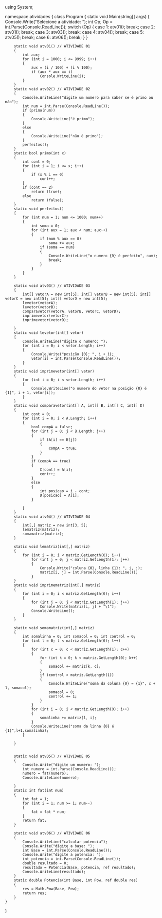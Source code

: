 using System;

namespace atividades
{
    class Program
    {
        static void Main(string[] args)
        {
            Console.Write("Selecione a atividade: ");
            int Op;
            Op = int.Parse(Console.ReadLine());
            switch (Op)
            {
                case 1:
                    atv01();
                    break;
                case 2:
                    atv01();
                    break;
                case 3:
                    atv03();
                    break;
                case 4:
                    atv04();
                    break;
                case 5:
                    atv05();
                    break;
                case 6:
                    atv06();
                    break;
            }
        }

        static void atv01() // ATIVIDADE 01
        {
            int aux;
            for (int i = 1000; i <= 9999; i++)
            {
                aux = (i / 100) + (i % 100);
                if (aux * aux == i)
                    Console.WriteLine(i);
            }
        }
        static void atv02() // ATIVIDADE 02
        {
            Console.WriteLine("digite um numero para saber se é primo ou não");
            int num = int.Parse(Console.ReadLine());
            if (primo(num))
            {
                Console.WriteLine("é primo");
            }
            else
            {
                Console.WriteLine("não é primo");
            }
            perfeitos();
        }
        static bool primo(int x)
        {
            int cont = 0;
            for (int i = 1; i <= x; i++)
            {
                if (x % i == 0)
                    cont++;
            }
            if (cont == 2)
                return (true);
            else
                return (false);
        }
        static void perfeitos()
        {
            for (int num = 1; num <= 1000; num++)
            {
                int soma = 0;
                for (int aux = 1; aux < num; aux++)
                {
                    if (num % aux == 0)
                        soma += aux;
                    if (soma == num)
                    {
                        Console.WriteLine("o numero {0} é perfeito", num);
                        break;
                    }
                }
            }
        }

        static void atv03() // ATIVIDADE 03
        {
            int[] vetorA = new int[5]; int[] vetorB = new int[5]; int[] vetorC = new int[5]; int[] vetorD = new int[5];
            levetor(vetorA);
            levetor(vetorB);
            comparavetor(vetorA, vetorB, vetorC, vetorD);
            imprimevetor(vetorC);
            imprimevetor(vetorD);

        }
        static void levetor(int[] vetor)
        {
            Console.WriteLine("digite o numero: ");
            for (int i = 0; i < vetor.Length; i++)
            {
                Console.Write("posição {0}: ", i + 1);
                vetor[i] = int.Parse(Console.ReadLine());
            }
        }
        static void imprimevetor(int[] vetor)
        {
            for (int i = 0; i < vetor.Length; i++)
            {
                Console.WriteLine("o numero do vetor na posição {0} é {1}", i + 1, vetor[i]);
            }
        }
        static void comparavetor(int[] A, int[] B, int[] C, int[] D)
        {
            int cont = 0;
            for (int i = 0; i < A.Length; i++)
            {
                bool compA = false;
                for (int j = 0; j < B.Length; j++)
                {
                    if (A[i] == B[j])
                    {
                        compA = true;
                    }
                }
                if (compA == true)
                {
                    C[cont] = A[i];
                    cont++;
                }
                else
                {
                    int posicao = i - cont;
                    D[posicao] = A[i];
                }

            }
        }
        static void atv04() // ATIVIDADE 04
        {
            int[,] matriz = new int[3, 5];
            lematriz(matriz);
            somamatriz(matriz);
        }

        static void lematriz(int[,] matriz)
        {
            for (int i = 0; i < matriz.GetLength(0); i++)
                for (int j = 0; j < matriz.GetLength(1); j++)
                {
                    Console.Write("coluna {0}, linha {1}: ", i, j);
                    matriz[i, j] = int.Parse(Console.ReadLine());
                }
        }
        static void imprimematriz(int[,] matriz)
        {
            for (int i = 0; i < matriz.GetLength(0); i++)
            {
                for (int j = 0; j < matriz.GetLength(1); j++)
                    Console.Write(matriz[i, j] + "\t");
                Console.WriteLine();
            }
        }

        static void somamatriz(int[,] matriz)
        {
            int somalinha = 0; int somacol = 0; int control = 0;
            for (int l = 0; l < matriz.GetLength(0); l++)
            {
                for (int c = 0; c < matriz.GetLength(1); c++)
                {
                    for (int k = 0; k < matriz.GetLength(0); k++)
                    {
                        somacol += matriz[k, c];
                    }
                    if (control < matriz.GetLength(1))
                    {
                        Console.WriteLine("soma da coluna {0} = {1}", c + 1, somacol);
                        somacol = 0;
                        control += 1;
                    }
                }
                for (int i = 0; i < matriz.GetLength(0); i++)
                {
                    somalinha += matriz[l, i];
                }
                Console.WriteLine("soma da linha {0} é {1}",l+1,somalinha);
            }

        }


        static void atv05() // ATIVIDADE 05
        {
            Console.Write("digite um numero: ");
            int numero = int.Parse(Console.ReadLine());
            numero = fat(numero);
            Console.WriteLine(numero);

        }
        static int fat(int num)
        {
            int fat = 1;
            for (int i = 1; num >= i; num--)
            {
                fat = fat * num;
            }
            return fat;
        }

        static void atv06() // ATIVIDADE 06
        {
            Console.WriteLine("calcular potencia");
            Console.Write("digite a base: ");
            int Base = int.Parse(Console.ReadLine());
            Console.Write("digite a potencia: ");
            int potencia = int.Parse(Console.ReadLine());
            double resultado = 0;
            resultado = Potencia(Base, potencia, ref resultado);
            Console.WriteLine(resultado);
        }
        static double Potencia(int Base, int Pow, ref double res)
        {
            res = Math.Pow(Base, Pow);
            return res;
        }
    }
}



